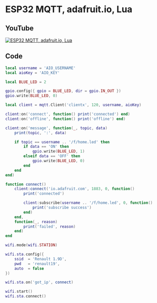 # ESP32 MQTT, adafruit.io, Lua

## YouTube

[![ESP32 MQTT, adafruit.io, Lua](https://img.youtube.com/vi/3p7RSyHbmS4/hqdefault.jpg)](https://www.youtube.com/watch?v=3p7RSyHbmS4)

## Code

```lua
local username = 'AIO_USERNAME'
local aioKey = 'AIO_KEY'

local BLUE_LED = 2

gpio.config({ gpio = BLUE_LED, dir = gpio.IN_OUT })
gpio.write(BLUE_LED, 0)

local client = mqtt.Client('clientx', 120, username, aioKey)

client:on('connect', function() print('connected') end)
client:on('offline', function() print('offline') end)

client:on('message', function(_, topic, data)
    print(topic, ':', data)

    if topic == username .. '/f/home.led' then
        if data == 'ON' then
            gpio.write(BLUE_LED, 1)
        elseif data == 'OFF' then
            gpio.write(BLUE_LED, 0)
        end
    end
end)

function connect()
    client:connect('io.adafruit.com', 1883, 0, function()
        print('connected')

        client:subscribe(username .. '/f/home.led', 0, function()
            print('subscribe success')
        end)
    end,
    function(_, reason)
        print('failed', reason)
    end)
end

wifi.mode(wifi.STATION)

wifi.sta.config({
    ssid  = 'Renault 1.9D',
    pwd   = 'renault19',
    auto  = false
})

wifi.sta.on('got_ip', connect)

wifi.start()
wifi.sta.connect()
```